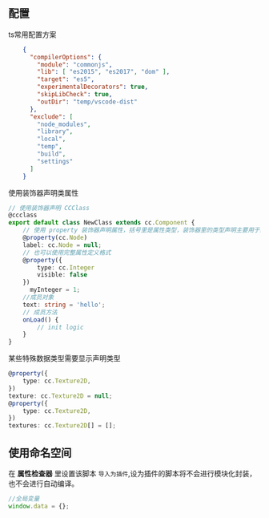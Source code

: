 ## 配置

ts常用配置方案

```json
    {
      "compilerOptions": {
        "module": "commonjs",
        "lib": [ "es2015", "es2017", "dom" ],
        "target": "es5",
        "experimentalDecorators": true,
        "skipLibCheck": true,
        "outDir": "temp/vscode-dist"
      },
      "exclude": [
        "node_modules",
        "library",
        "local",
        "temp",
        "build",
        "settings"
      ]
    }
```

使用装饰器声明类属性

```typescript
// 使用装饰器声明 CCClass
@ccclass 
export default class NewClass extends cc.Component { 
    // 使用 property 装饰器声明属性，括号里是属性类型，装饰器里的类型声明主要用于编辑器展示
    @property(cc.Node)     
    label: cc.Node = null; 
    // 也可以使用完整属性定义格式
    @property({
        type: cc.Integer
        visible: false
    })
      myInteger = 1;
    //成员对象
    text: string = 'hello';
    // 成员方法
    onLoad() {
        // init logic
    }
}
```

某些特殊数据类型需要显示声明类型

```typescript
@property({
    type: cc.Texture2D,
})
texture: cc.Texture2D = null;
@property({
    type: cc.Texture2D,
})
textures: cc.Texture2D[] = [];
```



## 使用命名空间

在 **属性检查器** 里设置该脚本 `导入为插件`,设为插件的脚本将不会进行模块化封装，也不会进行自动编译。

```typescript
//全局变量
window.data = {};
```